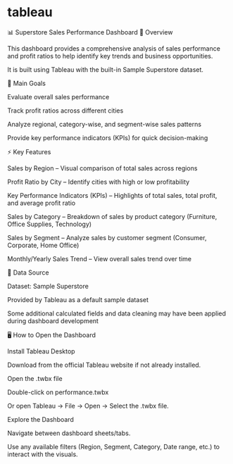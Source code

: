 # tableau
📊 Superstore Sales Performance Dashboard
📌 Overview

This dashboard provides a comprehensive analysis of sales performance and profit ratios to help identify key trends and business opportunities.

It is built using Tableau with the built-in Sample Superstore dataset.

🎯 Main Goals

Evaluate overall sales performance

Track profit ratios across different cities

Analyze regional, category-wise, and segment-wise sales patterns

Provide key performance indicators (KPIs) for quick decision-making

⚡ Key Features

Sales by Region – Visual comparison of total sales across regions

Profit Ratio by City – Identify cities with high or low profitability

Key Performance Indicators (KPIs) – Highlights of total sales, total profit, and average profit ratio

Sales by Category – Breakdown of sales by product category (Furniture, Office Supplies, Technology)

Sales by Segment – Analyze sales by customer segment (Consumer, Corporate, Home Office)

Monthly/Yearly Sales Trend – View overall sales trend over time

📂 Data Source

Dataset: Sample Superstore

Provided by Tableau as a default sample dataset

Some additional calculated fields and data cleaning may have been applied during dashboard development

🖥️ How to Open the Dashboard

Install Tableau Desktop

Download from the official Tableau website if not already installed.

Open the .twbx file

Double-click on performance.twbx

Or open Tableau → File → Open → Select the .twbx file.

Explore the Dashboard

Navigate between dashboard sheets/tabs.

Use any available filters (Region, Segment, Category, Date range, etc.) to interact with the visuals.
